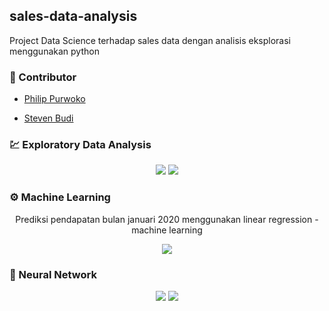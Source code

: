 ## sales-data-analysis
Project Data Science terhadap sales data dengan analisis eksplorasi menggunakan python

### :man: Contributor
* <a href="https://Github.com/PhilipPurwoko">Philip Purwoko</a>

* <a href="https://github.com/StevenBudi">Steven Budi</a>

### :chart: Exploratory Data Analysis

<p align="center">
  <img src="Output/Grafik%20Penjualan%20Per%20Bulan.png">
  <img src="Output/Korelasi%20Data.png">
</p>

### :gear: Machine Learning
<p align="center">Prediksi pendapatan bulan januari 2020 menggunakan linear regression - machine learning</p>
<p align="center">
  <img src="Output/Prediksi%20Pendapatan.png">
</p>

### :brain: Neural Network
<p align="center">
  <img src="Output/Latihan%20NN%20Model.png">
  <img src="Output/Prediksi%20Dengan%20NN%20Model.png">
</p>
